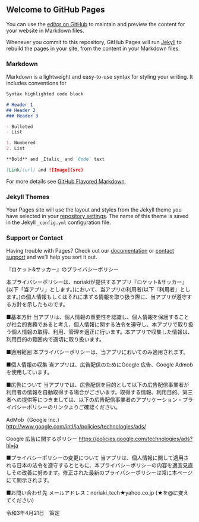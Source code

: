 ## Welcome to GitHub Pages

You can use the [editor on GitHub](https://github.com/nori0506/AndroidPrivacyPolicy/edit/gh-pages/index.md) to maintain and preview the content for your website in Markdown files.

Whenever you commit to this repository, GitHub Pages will run [Jekyll](https://jekyllrb.com/) to rebuild the pages in your site, from the content in your Markdown files.

### Markdown

Markdown is a lightweight and easy-to-use syntax for styling your writing. It includes conventions for

```markdown
Syntax highlighted code block

# Header 1
## Header 2
### Header 3

- Bulleted
- List

1. Numbered
2. List

**Bold** and _Italic_ and `Code` text

[Link](url) and ![Image](src)
```

For more details see [GitHub Flavored Markdown](https://guides.github.com/features/mastering-markdown/).

### Jekyll Themes

Your Pages site will use the layout and styles from the Jekyll theme you have selected in your [repository settings](https://github.com/nori0506/AndroidPrivacyPolicy/settings/pages). The name of this theme is saved in the Jekyll `_config.yml` configuration file.

### Support or Contact

Having trouble with Pages? Check out our [documentation](https://docs.github.com/categories/github-pages-basics/) or [contact support](https://support.github.com/contact) and we’ll help you sort it out.






『ロケット&サッカー』のプライバシーポリシー





本プライバシーポリシーは、noriakiが提供するアプリ『ロケット&サッカー』(以下「当アプリ」とします。)において、当アプリの利用者(以下『利用者』とします。)の個人情報もしくはそれに準ずる情報を取り扱う際に、当アプリが遵守する方針を示したものです。

■基本方針
当アプリは、個人情報の重要性を認識し、個人情報を保護することが社会的責務であると考え、個人情報に関する法令を遵守し、本アプリで取り扱う個人情報の取得、利用、管理を適正に行います。本アプリで収集した情報は、利用目的の範囲内で適切に取り扱います。

■適用範囲
本プライバシーポリシーは、当アプリにおいてのみ適用されます。

■個人情報の収集
当アプリは、広告配信のためにGoogle 広告、Google Admobを使用しています。

■広告について
当アプリでは、広告配信を目的として以下の広告配信事業者が利用者の情報を自動取得する場合がございます。取得する情報、利用目的、第三者への提供等につきましては、以下の広告配信事業者のアプリケーション・プライバシーポリシーのリンクよりご確認ください。

AdMob（Google Inc.）
http://www.google.com/intl/ja/policies/technologies/ads/

Google 広告に関するポリシー
https://policies.google.com/technologies/ads?hl=ja

■プライバシーポリシーの変更について
当アプリは、個人情報に関して適用される日本の法令を遵守するとともに、本プライバシーポリシーの内容を適宜見直しその改善に努めます。修正された最新のプライバシーポリシーは常に本ページにて開示されます。

■お問い合わせ先
メールアドレス：noriaki_tech★yahoo.co.jp (★を@に変えてください)

令和3年4月21日　策定
